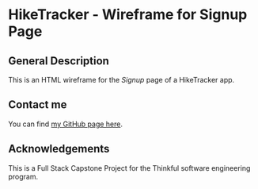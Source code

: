 # HikeTracker - Wireframe for Signup Page

## General Description
This is an HTML wireframe for the *Signup* page of a HikeTracker app.  

## Contact me
You can find [my GitHub page here](https://github.com/sam1cutler).

## Acknowledgements
This is a Full Stack Capstone Project for the Thinkful software engineering program. 